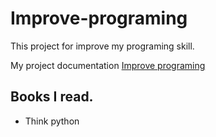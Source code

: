 # Improve-programing

This project for improve my programing skill.


My project documentation [Improve programing](https://github.com/MarojT/improve-programing/wiki) 

## Books I read.

- Think python
